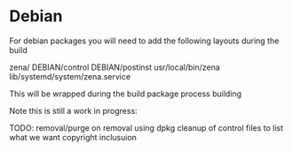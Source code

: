 # Debian

For debian packages you will need to add the following layouts during the build

zena/
DEBIAN/control
DEBIAN/postinst
usr/local/bin/zena
lib/systemd/system/zena.service

This will be wrapped during the build package process building

Note this is still a work in progress:

TODO: removal/purge on removal using dpkg
cleanup of control files to list what we want
copyright inclusuion
